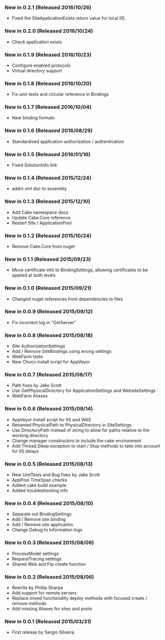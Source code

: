 ### New in 0.2.1 (Released 2016/10/26)
* Fixed the SiteApplicationExists return value for local IIS.

### New in 0.2.0 (Released 2016/10/24)
* Check application exists

### New in 0.1.9 (Released 2016/10/23)
* Configure enabled protocols
* Virtual directory support

### New in 0.1.8 (Released 2016/10/20)
* Fix unit-tests and circular reference in Bindings

### New in 0.1.7 (Released 2016/10/04)
* New binding formats

### New in 0.1.6 (Released 2016/08/29)
* Standardised application authorization / authentication

### New in 0.1.5 (Released 2016/01/16)
* Fixed SolutionInfo link

### New in 0.1.4 (Released 2015/12/24)
* addin xml doc to assembly

### New in 0.1.3 (Released 2015/12/10)
* Add Cake namespace docs
* Update Cake.Core reference
* Restart Site / ApplicationPool

### New in 0.1.2 (Released 2015/10/24)
* Remove Cake.Core from nuget

### New in 0.1.1 (Released 2015/09/23)
* Move certificate info to BindingSettings, allowing certificates to be applied at both levels

### New in 0.1.0 (Released 2015/09/21)
* Changed nuget references from dependencies to files

### New in 0.0.9 (Released 2015/09/12)
* Fix incorrect log in "GetServer"

### New in 0.0.8 (Released 2015/08/18)
* Site AuthorizationSettings
* Add / Remove SiteBindings using wrong settings
* WebFarm tests
* New Choco install script for AppVeyor

### New in 0.0.7 (Released 2015/08/17)
* Path fixes by Jake Scott
* Use GetPhysicalDirectory for ApplicationSettings and WebsiteSettings
* WebFarm Aliases

### New in 0.0.6 (Released 2015/08/14)
* AppVeyor install script for IIS and WAS
* Renamed PhysicalPath to PhysicalDirectory in SiteSettings
* Use DirectoryPath instead of string to allow for paths relative to the working directory
* Change manager constructors to include the cake environment
* Add Thread.Sleep exception to start / Stop methods to take into account for IIS delays

### New in 0.0.5 (Released 2015/08/13)
* New UnitTests and Bug fixes by Jake Scott
* AppPool TimeSpan checks
* Added cake build example
* Added troubleshooting info

### New in 0.0.4 (Released 2015/08/10)
* Separate out BindingSettings
* Add / Remove site binding
* Add / Remove site application
* Change Debug to Information logs

### New in 0.0.3 (Released 2015/08/09)
* ProcessModel settings
* RequestTracing settings
* Shared Web and Ftp create function

### New in 0.0.2 (Released 2015/08/06)
* Rewrite by Phillip Sharpe
* Add support for remote servers
* Replace mixed functionality deploy methods with focused create / remove methods
* Add missing Aliases for sites and pools

### New in 0.0.1 (Released 2015/03/31)
* First release by Sergio Silveira.